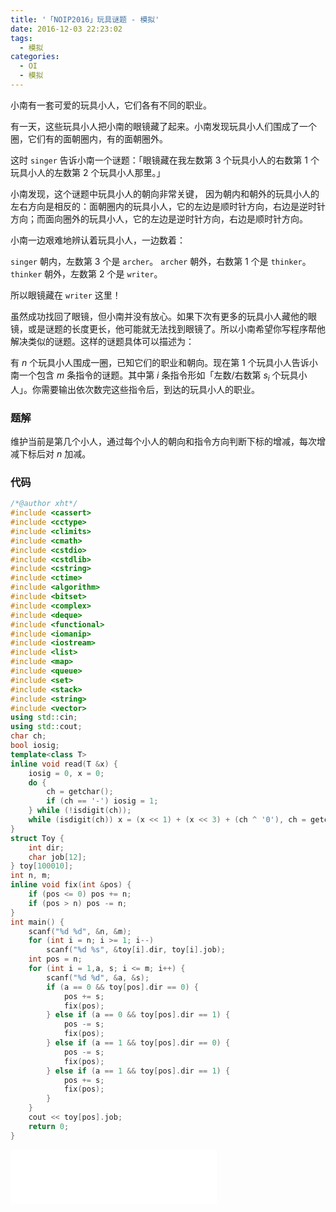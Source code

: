 ```yaml
---
title: '「NOIP2016」玩具谜题 - 模拟'
date: 2016-12-03 22:23:02
tags:
  - 模拟
categories: 
  - OI
  - 模拟
---
```

小南有一套可爱的玩具小人，它们各有不同的职业。

有一天，这些玩具小人把小南的眼镜藏了起来。小南发现玩具小人们围成了一个圈，它们有的面朝圈内，有的面朝圈外。

这时 `singer` 告诉小南一个谜题：「眼镜藏在我左数第 $3$ 个玩具小人的右数第 $1$ 个玩具小人的左数第 $2$ 个玩具小人那里。」

小南发现，这个谜题中玩具小人的朝向非常关键， 因为朝内和朝外的玩具小人的左右方向是相反的：面朝圈内的玩具小人，它的左边是顺时针方向，右边是逆时针方向；而面向圈外的玩具小人，它的左边是逆时针方向，右边是顺时针方向。
<!-- more -->
小南一边艰难地辨认着玩具小人，一边数着：

`singer` 朝内，左数第 $3$ 个是 `archer`。
`archer` 朝外，右数第 $1$ 个是 `thinker`。
`thinker` 朝外，左数第 $2$ 个是 `writer`。

所以眼镜藏在 `writer` 这里！

虽然成功找回了眼镜，但小南并没有放心。如果下次有更多的玩具小人藏他的眼镜，或是谜题的长度更长，他可能就无法找到眼镜了。所以小南希望你写程序帮他解决类似的谜题。这样的谜题具体可以描述为：

有 $n$ 个玩具小人围成一圈，已知它们的职业和朝向。现在第 $1$ 个玩具小人告诉小南一个包含 $m$ 条指令的谜题。其中第 $i$ 条指令形如「左数/右数第 $s_i$ 个玩具小人」。你需要输出依次数完这些指令后，到达的玩具小人的职业。
### 题解
维护当前是第几个小人，通过每个小人的朝向和指令方向判断下标的增减，每次增减下标后对 $n$ 加减。
### 代码
``` cpp
/*@author xht*/
#include <cassert>
#include <cctype>
#include <climits>
#include <cmath>
#include <cstdio>
#include <cstdlib>
#include <cstring>
#include <ctime>
#include <algorithm>
#include <bitset>
#include <complex>
#include <deque>
#include <functional>
#include <iomanip>
#include <iostream>
#include <list>
#include <map>
#include <queue>
#include <set>
#include <stack>
#include <string>
#include <vector>
using std::cin;
using std::cout;
char ch;
bool iosig;
template<class T>
inline void read(T &x) {
    iosig = 0, x = 0;
    do {
        ch = getchar();
        if (ch == '-') iosig = 1;
    } while (!isdigit(ch));
    while (isdigit(ch)) x = (x << 1) + (x << 3) + (ch ^ '0'), ch = getchar(); 
}
struct Toy {
    int dir;
    char job[12];
} toy[100010];
int n, m;
inline void fix(int &pos) {
    if (pos <= 0) pos += n;
    if (pos > n) pos -= n;
}
int main() {
    scanf("%d %d", &n, &m);
    for (int i = n; i >= 1; i--)
        scanf("%d %s", &toy[i].dir, toy[i].job);
    int pos = n;
    for (int i = 1,a, s; i <= m; i++) {
        scanf("%d %d", &a, &s);
        if (a == 0 && toy[pos].dir == 0) {
            pos += s;
            fix(pos);
        } else if (a == 0 && toy[pos].dir == 1) {
            pos -= s;
            fix(pos);
        } else if (a == 1 && toy[pos].dir == 0) {
            pos -= s;
            fix(pos);
        } else if (a == 1 && toy[pos].dir == 1) {
            pos += s;
            fix(pos);
        }
    }
    cout << toy[pos].job;
    return 0;
}
```


<iframe frameborder="no" border="0" marginwidth="0" marginheight="0" width=330 height=86 src="//music.163.com/outchain/player?type=2&id=36024567&auto=1&height=66"></iframe>
